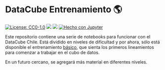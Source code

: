 # DataCube Entrenamiento &#127758;

[![License: CC0-1.0](https://img.shields.io/badge/License-CC0%201.0-blue.svg)](http://creativecommons.org/publicdomain/zero/1.0/)
![](https://img.shields.io/badge/Versi%C3%B3n-1.1-green)
![](https://img.shields.io/badge/OpenDataCube-v1.8-blue)
[![Hecho con Jupyter](https://img.shields.io/badge/Hecho%20con-Jupyter-orange?style=for-the-badge&logo=Jupyter)](https://jupyter.org/try)

Este repositorio contiene una serie de notebooks para funcionar con el DataCube Chile. Está dividido en niveles de dificultad y por ahora, sólo está disponible el entrenamiento [básico](/básico), que sienta los primeros lineamientos para comenzar a trabajar en el cubo de datos.

En un futuro cercano, se agregará más material en diferentes niveles.
